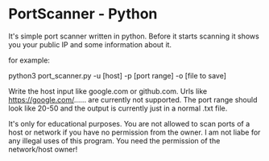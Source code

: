 # PortScanner - Python

It's simple port scanner written in python. Before it starts scanning it shows you your public IP and some information about it.

for example:

python3 port_scanner.py -u [host] -p [port range] -o [file to save]

Write the host input like google.com or github.com. Urls like https://google.com/...... are currently not supported.
The port range should look like 20-50 and the output is currently just in a normal .txt file.

It's only for educational purposes. You are not allowed to scan ports of a host or network if you have no permission from the owner. I am not liabe for any illegal uses of this program. You need the permission of the network/host owner!
